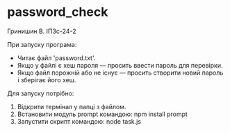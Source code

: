 # password_check
Гринишин В. 
ІПЗс-24-2

При запуску програма:
- Читає файл 'password.txt'.
- Якщо у файлі є хеш пароля — просить ввести пароль для перевірки.
- Якщо файл порожній або не існує — просить створити новий пароль і зберігає його хеш.

Для запуску потрібно:
1. Відкрити термінал у папці з файлом.
2. Встановити модуль prompt командою: npm install prompt
3. Запустити скрипт командою: node task.js

